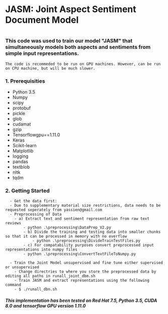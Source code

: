 # ############################
# JASM: Joint Aspect Sentiment Document Model 
# ############################
### This code was used to train our model "JASM" that simultaneously models both aspects and sentiments from simple input representations. 
    The code is recommeded to be run on GPU machines. However, can be run on CPU machine, but will be much slower. 
### 1. Prerequisities
- Python 3.5
- Numpy
- scipy
- protobuf
- pickle
- glob
- cudamat
- gzip
- Tensorflowgpu==1.11.0
- Keras
- Scikit-learn
- Matplotlib
- logging
- pandas
- textblob
- nltk
- tqdm
	
### 2. Getting Started
      - Get the data first:
      - Due to supplementary material size restrictions, data needs to be requested seperately from yassien@gmail.com
      - Preprocessing of Data 
		- a) Extract text and sentiment representation from raw text reviews
	  		- python .\preprocessing\DataPrep_V2.py
    	   	- b) Divide the training and testing data into smaller chunks so that it can be processed in memory with no overflow
    			- python .\preprocessing\DivideTrainTestFiles.py
           	- c) For compatability purposes convert preprocessed input representations into numpy files
   			- python .\preprocessing\ConvertTextFileToNumpy.py 
    
      - Train the Joint Model unsupervised and fine tune either supervised or unsupervised
  		- Change directries to where you store the preprocessed data by editing all paths in runall_joint_dbm.sh
  		- Train JASM and extract representations using the following command
  		- $ ./runall_dbn.sh

##### This implementation has been tested on Red Hat 7.5, Python 3.5, CUDA 8.0 and tensorflow GPU version 1.11.0
